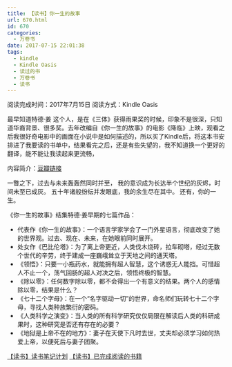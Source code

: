 ```yaml
---
title: 【读书】你一生的故事
url: 670.html
id: 670
categories:
  - 万卷书
date: 2017-07-15 22:01:38
tags:
  - kindle
  - Kindle Oasis
  - 读过的书
  - 万卷书
  - 读书
---
```


阅读完成时间：2017年7月15日
阅读方式：Kindle Oasis
<!-- more -->
最早知道特德·姜 这个人，是在《三体》获得雨果奖的时候，印象不是很深，只知道华裔背景、很多奖。去年改编自《你一生的故事》的电影《降临》上映，观看之后我很好奇电影中的画面在小说中是如何描述的，所以买了Kindle后，将这本书安排进了我要读的书单中，结果看完之后，还是有些失望的，我不知道换一个更好的翻译，能不能让我读起来更流畅，

内容简介：[豆瓣链接](https://book.douban.com/subject/26295448/)

一瞥之下，过去与未来轰轰然同时并至，
我的意识成为长达半个世纪的灰烬，时间未至已成灰。
五十年诸般纷纭并发眼底，我的余生尽在其中。
还有，你的一生。

《你一生的故事》结集特德·姜早期的七篇作品：
- 代表作《你一生的故事》：一个语言学家学会了一门外星语言，彻底改变了她的世界观。过去、现在、未来，在她眼前同时展开。
- 处女作《巴比伦塔》：为了离上帝更近，人类伐木烧砖，拉车砌塔，经过无数个世代的辛劳，终于建成一座巍峨耸立于天地之间的通天塔。
- 《领悟》：只要一小瓶药水，就能拥有超人智慧，这个诱惑无人能挡。可惜超人不止一个，荡气回肠的超人对决之后，领悟终极的智慧。
- 《除以零》：任何数字除以零，都不会得出一个有意义的结果。两个人的感情除以零，结果是什么？
- 《七十二个字母》：在一个“名字驱动一切”的世界，命名师们玩转七十二个字母，寻找人类种族繁衍的密码。
- 《人类科学之演变》：当人类的所有科学研究仅仅局限在解读后人类的科研成果时，这种研究是否还有存在的必要？
- 《地狱是上帝不在的地方》：妻子在天使下凡时去世，丈夫却必须学习如何热爱上帝，以便死后与妻子团聚。


[【读书】读书笔记计划](https://blog.sixlab.cn/archives/571/)
[【读书】已完成阅读的书籍](https://blog.sixlab.cn/archives/667/)
